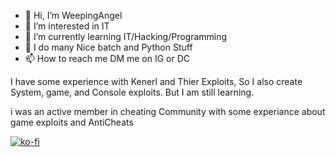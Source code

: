 - 👋 Hi, I’m WeepingAngel
- 👀 I’m interested in IT
- 🌱 I’m currently learning IT/Hacking/Programming
- 💞️ I do many Nice batch and Python Stuff
- 📫 How to reach me DM me on IG or DC

I have some experience with Kenerl and Thier Exploits,
So I also create System, game, and Console exploits. But I am still learning.

i was an active member in cheating Community with some experiance about game exploits and AntiCheats

[![ko-fi](https://ko-fi.com/img/githubbutton_sm.svg)](https://ko-fi.com/X8X7MF230)

<!---
Crafttino21/Crafttino21 is a ✨ special ✨ repository because its `README.md` (this file) appears on your GitHub profile.
You can click the Preview link to take a look at your changes.
--->
